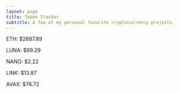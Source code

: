 ```yaml
---
layout: page
title: Token Tracker
subtitle: A few of my personal favorite cryptocurrency projects.
---
```


<!--BEGINCRYPTOINPUT-->
ETH: $2687.89

LUNA: $99.29

NANO: $2.22

LINK: $13.87

AVAX: $76.72

<!--ENDCRYPTOINPUT-->

